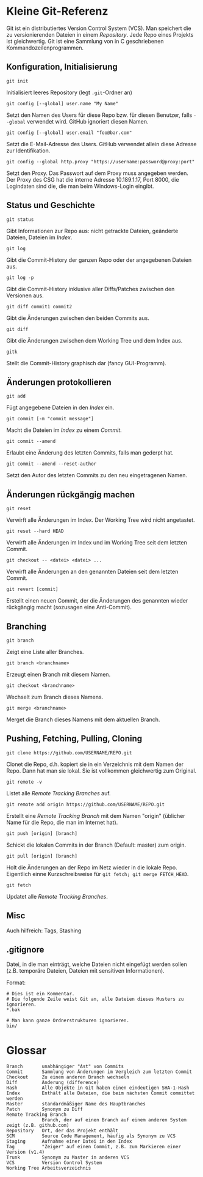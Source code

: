 Kleine Git-Referenz
===================

Git ist ein distributiertes Version Control System (VCS). Man speichert die zu
versionierenden Dateien in einem *Repository*. Jede Repo eines Projekts ist
gleichwertig. Git ist eine Sammlung von in C geschriebenen Kommandozeilenprogrammen. 

Konfiguration, Initialisierung
------------------------------

	git init

Initialisiert leeres Repository (legt `.git`-Ordner an)

	git config [--global] user.name "My Name"

Setzt den Namen des Users für diese Repo bzw. für diesen Benutzer, falls `--global`
verwendet wird. GitHub ignoriert diesen Namen.

	git config [--global] user.email "foo@bar.com"

Setzt die E-Mail-Adresse des Users. GitHub verwendet allein diese Adresse zur Identifikation.

	git config --global http.proxy "https://username:password@proxy:port"

Setzt den Proxy. Das Passwort auf dem Proxy muss angegeben werden.
Der Proxy des CSG hat die interne Adresse 10.189.1.17, Port 8000,
die Logindaten sind die, die man beim Windows-Login eingibt.

Status und Geschichte
---------------------

	git status

Gibt Informationen zur Repo aus: nicht getrackte Dateien, geänderte Dateien,
Dateien im *Index*.

	git log

Gibt die Commit-History der ganzen Repo oder der angegebenen Dateien aus.

	git log -p

Gibt die Commit-History inklusive aller Diffs/Patches zwischen den Versionen aus.

	git diff commit1 commit2

Gibt die Änderungen zwischen den beiden Commits aus.

	git diff

Gibt die Änderungen zwischen dem Working Tree und dem Index aus.

	gitk

Stellt die Commit-History graphisch dar (fancy GUI-Programm).

Änderungen protokollieren
-------------------------

	git add

Fügt angegebene Dateien in den *Index* ein.

	git commit [-m "commit message"]

Macht die Dateien im *Index* zu einem *Commit*.

	git commit --amend

Erlaubt eine Änderung des letzten Commits, falls man gederpt hat.

	git commit --amend --reset-author

Setzt den Autor des letzten Commits zu den neu eingetragenen Namen.

Änderungen rückgängig machen
----------------------------

	git reset

Verwirft alle Änderungen im Index. Der Working Tree wird nicht angetastet.

	git reset --hard HEAD

Verwirft alle Änderungen im Index und im Working Tree seit dem letzten Commit.

	git checkout -- <datei> <datei> ...

Verwirft alle Änderungen an den genannten Dateien seit dem letzten Commit.

	git revert [commit]

Erstellt einen neuen Commit, der die Änderungen des genannten wieder rückgängig macht
(sozusagen eine Anti-Commit).

Branching
---------

	git branch

Zeigt eine Liste aller Branches.

	git branch <branchname>

Erzeugt einen Branch mit diesem Namen.

	git checkout <branchname>

Wechselt zum Branch dieses Namens.

	git merge <branchname>

Merget die Branch dieses Namens mit dem aktuellen Branch.

Pushing, Fetching, Pulling, Cloning
-----------------------------------

	git clone https://github.com/USERNAME/REPO.git

Clonet die Repo, d.h. kopiert sie in ein Verzeichnis mit dem Namen der Repo.
Dann hat man sie lokal. Sie ist vollkommen gleichwertig zum Original.

	git remote -v

Listet alle *Remote Tracking Branches* auf.

	git remote add origin https://github.com/USERNAME/REPO.git

Erstellt eine *Remote Tracking Branch* mit dem Namen "origin" (üblicher Name
für die Repo, die man im Internet hat).

	git push [origin] [branch]

Schickt die lokalen Commits in der Branch (Default: master) zum origin.

	git pull [origin] [branch]

Holt die Änderungen an der Repo im Netz wieder in die lokale Repo.
Eigentlich einne Kurzschreibweise für `git fetch; git merge FETCH_HEAD`.

	git fetch

Updatet alle *Remote Tracking Branches*.

Misc
----

Auch hilfreich: Tags, Stashing

.gitignore
----------

Datei, in die man einträgt, welche Dateien nicht eingefügt werden sollen
(z.B. temporäre Dateien, Dateien mit sensitiven Informationen).

Format:

	# Dies ist ein Kommentar.
	# Die folgende Zeile weist Git an, alle Dateien dieses Musters zu ignorieren.
	*.bak

	# Man kann ganze Ordnerstrukturen ignorieren.
	bin/


Glossar
=======

	Branch       unabhängiger "Ast" von Commits
	Commit       Sammlung von Änderungen im Vergleich zum letzten Commit
	Checkout     Zu einem anderen Branch wechseln
	Diff         Änderung (difference)
	Hash         Alle Objekte in Git haben einen eindeutigen SHA-1-Hash
	Index        Enthält alle Dateien, die beim nächsten Commit committet werden
	Master       standardmäßiger Name des Hauptbranches
	Patch        Synonym zu Diff
	Remote Tracking Branch
	             Branch, der auf einen Branch auf einem anderen System zeigt (z.B. github.com)
	Repository   Ort, der das Projekt enthält
	SCM          Source Code Management, häufig als Synonym zu VCS
	Staging      Aufnahme einer Datei in den Index
	Tag          "Zeiger" auf einen Commit, z.B. zum Markieren einer Version (v1.4)
	Trunk        Synonym zu Master in anderen VCS
	VCS          Version Control System
	Working Tree Arbeitsverzeichnis
